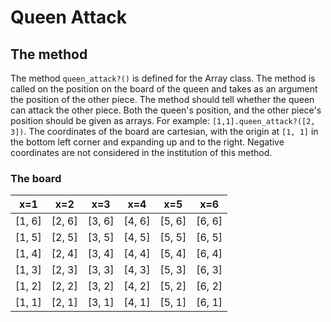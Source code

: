 # Queen Attack

## The method

The method `queen_attack?()` is defined for the Array class. The method is called on the position on the board of the queen and takes as an argument the position of the other piece. The method should tell whether the queen can attack the other piece. Both the queen's position, and the other piece's position should be given as arrays. For example: `[1,1].queen_attack?([2, 3])`. The coordinates of the board are cartesian, with the origin at `[1, 1]` in the bottom left corner and expanding up and to the right. Negative coordinates are not considered in the institution of this method.

### The board

|   x=1  |   x=2  |   x=3  |   x=4  |   x=5  |   x=6  |
| ------ | ------ | ------ | ------ | ------ | ------ |
| [1, 6] | [2, 6] | [3, 6] | [4, 6] | [5, 6] | [6, 6] |
| [1, 5] | [2, 5] | [3, 5] | [4, 5] | [5, 5] | [6, 5] |
| [1, 4] | [2, 4] | [3, 4] | [4, 4] | [5, 4] | [6, 4] |
| [1, 3] | [2, 3] | [3, 3] | [4, 3] | [5, 3] | [6, 3] |
| [1, 2] | [2, 2] | [3, 2] | [4, 2] | [5, 2] | [6, 2] |
| [1, 1] | [2, 1] | [3, 1] | [4, 1] | [5, 1] | [6, 1] |